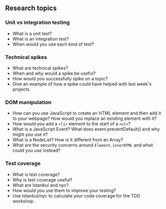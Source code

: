 ## Research topics

### Unit vs integration testing
- What is a unit test?
- What is an integration test?
- When would you use each kind of test?

### Technical spikes
- What are technical spikes?
- When and why would a spike be useful?
- How would you successfully spike on a topic?
- Give an example of how a spike could have helped with last week's projects.

### DOM manipulation
- How can you use JavaScript to create an HTML element and then add it to your webpage? How would you replace an existing element with it?
- How would you add a `<li>` element to the start of a `<ul>`?
- What is a JavaScript Event? What does event.preventDefault() and why might you use it?
- What is a NodeList? How is it different from an Array?
- What are the security concerns around `Element.innerHTML` and what could you use instead?

### Test coverage
- What is test coverage?
- Why is test coverage useful?
- What are Istanbul and nyc?
- How would you use them to improve your testing?
- Use Istanbul/nyc to calculate your code coverage for the TDD workshop.
